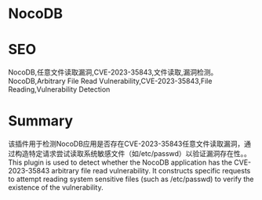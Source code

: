 # NocoDB
# SEO
NocoDB,任意文件读取漏洞,CVE-2023-35843,文件读取,漏洞检测。NocoDB,Arbitrary File Read Vulnerability,CVE-2023-35843,File Reading,Vulnerability Detection
# Summary
该插件用于检测NocoDB应用是否存在CVE-2023-35843任意文件读取漏洞，通过构造特定请求尝试读取系统敏感文件（如/etc/passwd）以验证漏洞存在性。。This plugin is used to detect whether the NocoDB application has the CVE-2023-35843 arbitrary file read vulnerability. It constructs specific requests to attempt reading system sensitive files (such as /etc/passwd) to verify the existence of the vulnerability.
